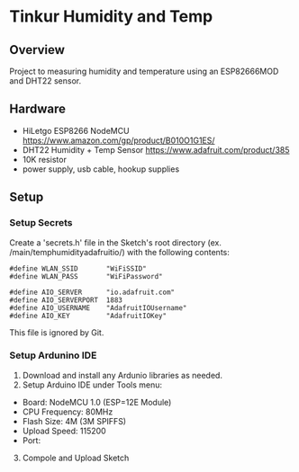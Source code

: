 # Tinkur Humidity and Temp

## Overview

Project to measuring humidity and temperature using an ESP82666MOD and DHT22 sensor.

## Hardware

* HiLetgo ESP8266 NodeMCU https://www.amazon.com/gp/product/B010O1G1ES/
* DHT22 Humidity + Temp Sensor https://www.adafruit.com/product/385
* 10K resistor 
* power supply, usb cable, hookup supplies

## Setup

### Setup Secrets

Create a 'secrets.h' file in the Sketch's root directory (ex. /main/temphumidityadafruitio/) with the following contents:

~~~
#define WLAN_SSID       "WiFiSSID"
#define WLAN_PASS       "WiFiPassword"

#define AIO_SERVER      "io.adafruit.com"
#define AIO_SERVERPORT  1883
#define AIO_USERNAME    "AdafruitIOUsername"
#define AIO_KEY         "AdafruitIOKey"
~~~

This file is ignored by Git.

### Setup Ardunino IDE

1. Download and install any Ardunio libraries as needed.
2. Setup Arduino IDE under Tools menu:
  * Board: NodeMCU 1.0 (ESP=12E Module)
  * CPU Frequency: 80MHz
  * Flash Size: 4M (3M SPIFFS)
  * Upload Speed: 115200
  * Port: 
3. Compole and Upload Sketch
